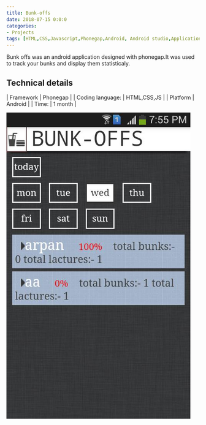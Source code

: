 ```yaml
---
title: Bunk-offs
date: 2018-07-15 0:0:0
categories:
- Projects
tags: [HTML,CSS,Javascript,Phonegap,Android, Android studio,Application]
---
```


Bunk offs was an android application designed with phonegap.It was used to track your bunks and display them statisticaly.

## Technical details

| Framework | Phonegap |
| Coding language: | HTML,CSS,JS |
| Platform | Android |
| Time: | 1 month |

![bunkoffsscreenshot](/assets/images/bunkoffsscreenshot.jpg)